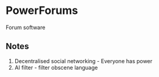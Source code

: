 # PowerForums
Forum software
## Notes
1. Decentralised social networking - Everyone has power
2. AI filter - filter obscene language
